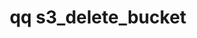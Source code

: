 ---
category: s3
command: s3_delete_bucket
keywords: qq, qq_cli, s3_delete_bucket
optional_options:
- alternate: []
  help: The name of the bucket to be deleted
  name: --name
  required: true
- alternate: []
  help: If set to true, the operation will only succeed if the bucket root directory
    is empty, and the caller has the necessary permissions to unlink it. Otherwise,
    the directory need not be empty.
  name: --delete-root-dir
  required: false
permalink: /qq-cli-command-guide/s3/s3_delete_bucket.html
positional_options: []
sidebar: qq_cli_command_reference_sidebar
summary: This section explains how to use the <code>qq s3_delete_bucket</code> command.
synopsis: Delete an S3 bucket
title: qq s3_delete_bucket
usage: qq s3_delete_bucket [-h] --name NAME [--delete-root-dir]
zendesk_source: qq CLI Command Guide

---